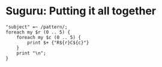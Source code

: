 # Suguru: Putting it all together

<!-- %% svg-grid: code -->

~~~~
"subject" =~ /pattern/;
foreach my $r (0 .. 5) {
    foreach my $c (0 .. 5) {
        print $+ {"R${r}C${c}"}
    }
    print "\n";
}
~~~~
